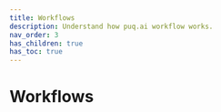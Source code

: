 ```yaml
---
title: Workflows
description: Understand how puq.ai workflow works.
nav_order: 3
has_children: true
has_toc: true
---
```


# Workflows
